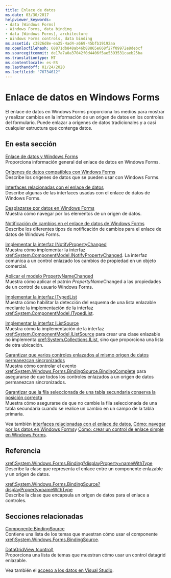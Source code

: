 ```yaml
---
title: Enlace de datos
ms.date: 03/30/2017
helpviewer_keywords:
- data [Windows Forms]
- Windows Forms, data binding
- data [Windows Forms], architecture
- Windows Forms controls, data binding
ms.assetid: c3826d8e-ea25-4ad4-a669-45bfb19192aa
ms.openlocfilehash: 68871db848ab46b88865e668f27f09972e8debcf
ms.sourcegitcommit: de17a7a0a37042f0d4406f5ae5393531caeb25ba
ms.translationtype: MT
ms.contentlocale: es-ES
ms.lasthandoff: 01/24/2020
ms.locfileid: "76734612"
---
```

# <a name="windows-forms-data-binding"></a>Enlace de datos en Windows Forms
El enlace de datos en Windows Forms proporciona los medios para mostrar y realizar cambios en la información de un origen de datos en los controles del formulario. Puede enlazar a orígenes de datos tradicionales y a casi cualquier estructura que contenga datos.  
  
## <a name="in-this-section"></a>En esta sección  
 [Enlace de datos y Windows Forms](data-binding-and-windows-forms.md)  
 Proporciona información general del enlace de datos en Windows Forms.  
  
 [Orígenes de datos compatibles con Windows Forms](data-sources-supported-by-windows-forms.md)  
 Describe los orígenes de datos que se pueden usar con Windows Forms.  
  
 [Interfaces relacionadas con el enlace de datos](interfaces-related-to-data-binding.md)  
 Describe algunas de las interfaces usadas con el enlace de datos de Windows Forms.  
  
 [Desplazarse por datos en Windows Forms](how-to-navigate-data-in-windows-forms.md)  
 Muestra cómo navegar por los elementos de un origen de datos.  
  
 [Notificación de cambios en el enlace de datos de Windows Forms](change-notification-in-windows-forms-data-binding.md)  
 Describe los diferentes tipos de notificación de cambios para el enlace de datos de Windows Forms.  
  
 [Implementar la interfaz INotifyPropertyChanged](how-to-implement-the-inotifypropertychanged-interface.md)  
 Muestra cómo implementar la interfaz <xref:System.ComponentModel.INotifyPropertyChanged>. La interfaz comunica a un control enlazado los cambios de propiedad en un objeto comercial.  
  
 [Aplicar el modelo PropertyNameChanged](how-to-apply-the-propertynamechanged-pattern.md)  
 Muestra cómo aplicar el patrón *PropertyName*Changed a las propiedades de un control de usuario Windows Forms.  
  
 [Implementar la interfaz ITypedList](how-to-implement-the-itypedlist-interface.md)  
 Muestra cómo habilitar la detección del esquema de una lista enlazable mediante la implementación de la interfaz <xref:System.ComponentModel.ITypedList>.  
  
 [Implementar la interfaz IListSource](how-to-implement-the-ilistsource-interface.md)  
 Muestra cómo la implementación de la interfaz <xref:System.ComponentModel.IListSource> para crear una clase enlazable no implementa <xref:System.Collections.IList>, sino que proporciona una lista de otra ubicación.  
  
 [Garantizar que varios controles enlazados al mismo origen de datos permanezcan sincronizados](multiple-controls-bound-to-data-source-synchronized.md)  
 Muestra cómo controlar el evento <xref:System.Windows.Forms.BindingSource.BindingComplete> para asegurarse de que todos los controles enlazados a un origen de datos permanezcan sincronizados.  
  
 [Garantizar que la fila seleccionada de una tabla secundaria conserva la posición correcta](ensure-the-selected-row-in-a-child-table-correct.md)  
 Muestra cómo asegurarse de que no cambie la fila seleccionada de una tabla secundaria cuando se realice un cambio en un campo de la tabla primaria.  
  
 Vea también [interfaces relacionadas con el enlace de datos](interfaces-related-to-data-binding.md), [Cómo: navegar por los datos en Windows Forms](how-to-navigate-data-in-windows-forms.md)y [Cómo: crear un control de enlace simple en Windows Forms](how-to-create-a-simple-bound-control-on-a-windows-form.md).  
  
## <a name="reference"></a>Referencia  
 <xref:System.Windows.Forms.Binding?displayProperty=nameWithType>  
 Describe la clase que representa el enlace entre un componente enlazable y un origen de datos.  
  
 <xref:System.Windows.Forms.BindingSource?displayProperty=nameWithType>  
 Describe la clase que encapsula un origen de datos para el enlace a controles.  
  
## <a name="related-sections"></a>Secciones relacionadas  
 [Componente BindingSource](./controls/bindingsource-component.md)  
 Contiene una lista de los temas que muestran cómo usar el componente <xref:System.Windows.Forms.BindingSource>.  
  
 [DataGridView (control)](./controls/datagridview-control-windows-forms.md)  
 Proporciona una lista de temas que muestran cómo usar un control datagrid enlazable.  
  
 Vea también el [acceso a los datos en Visual Studio](/visualstudio/data-tools/accessing-data-in-visual-studio).
